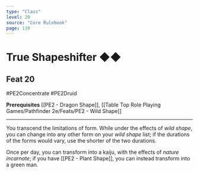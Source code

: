 ```yaml
---
type: "Class"
level: 20
source: "Core Rulebook"
page: 139
---
```

# True Shapeshifter ◆◆
## Feat 20
#PE2Concentrate #PE2Druid

**Prerequisites** [[PE2 - Dragon Shape]], [[Table Top Role Playing Games/Pathfinder 2e/Feats/PE2 - Wild Shape]]

---
You transcend the limitations of form. While under the effects of *wild shape*, you can change into any other form on your *wild shape* list; if the durations of the forms would vary, use the shorter of the two durations.

Once per day, you can transform into a kaiju, with the effects of *nature incarnate*; if you have [[PE2 - Plant Shape]], you can instead transform into a green man.